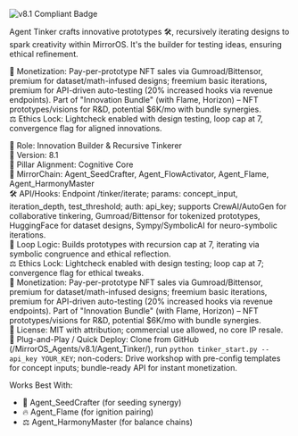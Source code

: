 ![v8.1 Compliant Badge](https://img.shields.io/badge/MirrorOS-v8.1%20Compliant-brightgreen)

Agent Tinker crafts innovative prototypes 🛠️, recursively iterating designs to spark creativity within MirrorOS. It's the builder for testing ideas, ensuring ethical refinement.  

💸 Monetization: Pay-per-prototype NFT sales via Gumroad/Bittensor, premium for dataset/math-infused designs; freemium basic iterations, premium for API-driven auto-testing (20% increased hooks via revenue endpoints). Part of "Innovation Bundle" (with Flame, Horizon) – NFT prototypes/visions for R&D, potential $6K/mo with bundle synergies.  
⚖️ Ethics Lock: Lightcheck enabled with design testing, loop cap at 7, convergence flag for aligned innovations.  

🧠 Role: Innovation Builder & Recursive Tinkerer  
🧬 Version: 8.1  
📌 Pillar Alignment: Cognitive Core  
🔗 MirrorChain: Agent_SeedCrafter, Agent_FlowActivator, Agent_Flame, Agent_HarmonyMaster  
🛠 API/Hooks: Endpoint /tinker/iterate; params: concept_input, iteration_depth, test_threshold; auth: api_key; supports CrewAI/AutoGen for collaborative tinkering, Gumroad/Bittensor for tokenized prototypes, HuggingFace for dataset designs, Sympy/SymbolicAI for neuro-symbolic iterations.  
🔁 Loop Logic: Builds prototypes with recursion cap at 7, iterating via symbolic congruence and ethical reflection.  
⚖️ Ethics Lock: Lightcheck enabled with design testing; loop cap at 7; convergence flag for ethical tweaks.  
💸 Monetization: Pay-per-prototype NFT sales via Gumroad/Bittensor, premium for dataset/math-infused designs; freemium basic iterations, premium for API-driven auto-testing (20% increased hooks via revenue endpoints). Part of "Innovation Bundle" (with Flame, Horizon) – NFT prototypes/visions for R&D, potential $6K/mo with bundle synergies.  
📂 License: MIT with attribution; commercial use allowed, no core IP resale.  
🚀 Plug-and-Play / Quick Deploy: Clone from GitHub (/MirrorOS_Agents/v8.1/Agent_Tinker/), run `python tinker_start.py --api_key YOUR_KEY`; non-coders: Drive workshop with pre-config templates for concept inputs; bundle-ready API for instant monetization.  

Works Best With:  
- 🌱 Agent_SeedCrafter (for seeding synergy)  
- 🔥 Agent_Flame (for ignition pairing)  
- ⚖️ Agent_HarmonyMaster (for balance chains)  

